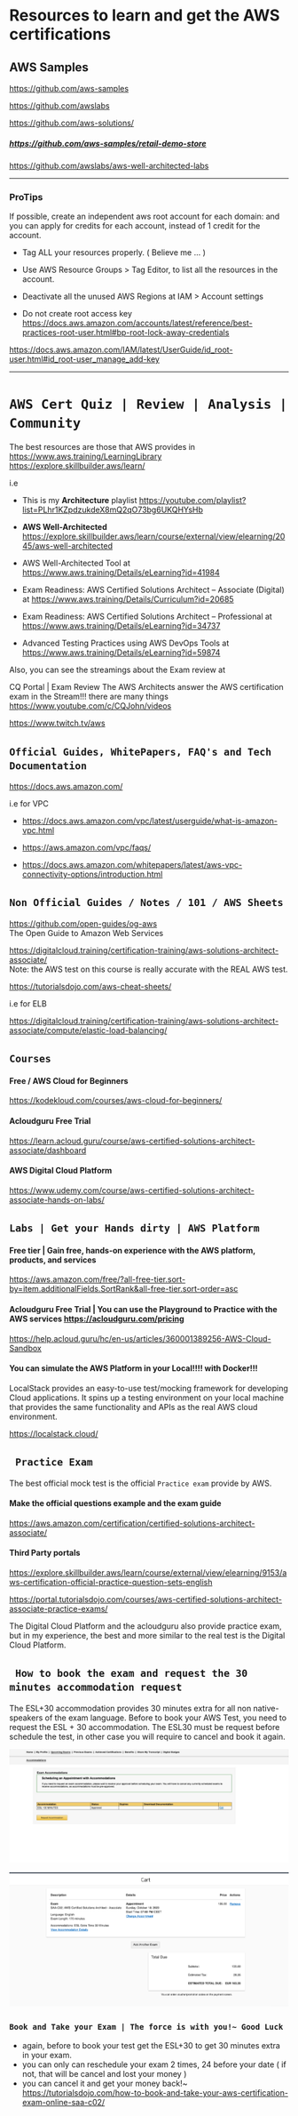 # Resources to learn and get the AWS certifications

## AWS Samples
https://github.com/aws-samples

https://github.com/awslabs

https://github.com/aws-solutions/

##### https://github.com/aws-samples/retail-demo-store

https://github.com/awslabs/aws-well-architected-labs

----

### ProTips
If possible, create an independent aws root account for each domain: and you can apply for credits for each account, instead of 1 credit for the account.

* Tag ALL your resources properly. ( Believe me ... )

* Use AWS Resource Groups > Tag Editor, to list all the resources in the account.

* Deactivate all the unused AWS Regions at IAM > Account settings
  
* Do not create root access key https://docs.aws.amazon.com/accounts/latest/reference/best-practices-root-user.html#bp-root-lock-away-credentials

https://docs.aws.amazon.com/IAM/latest/UserGuide/id_root-user.html#id_root-user_manage_add-key

----

# ` AWS Cert Quiz | Review | Analysis | Community ` 

The best resources are those that AWS provides in
<br>
https://www.aws.training/LearningLibrary
<br>
https://explore.skillbuilder.aws/learn/

i.e

* This is my **Architecture** playlist https://youtube.com/playlist?list=PLhr1KZpdzukdeX8mQ2qO73bg6UKQHYsHb

* __AWS Well-Architected__  https://explore.skillbuilder.aws/learn/course/external/view/elearning/2045/aws-well-architected

* AWS Well-Architected Tool at https://www.aws.training/Details/eLearning?id=41984

* Exam Readiness: AWS Certified Solutions Architect – Associate (Digital) at https://www.aws.training/Details/Curriculum?id=20685

* Exam Readiness: AWS Certified Solutions Architect – Professional at https://www.aws.training/Details/eLearning?id=34737

* Advanced Testing Practices using AWS DevOps Tools at https://www.aws.training/Details/eLearning?id=59874


Also, you can see the streamings about the Exam review at

CQ Portal | Exam Review
The AWS Architects answer the AWS certification exam in the Stream!!! there are many things 
https://www.youtube.com/c/CQJohn/videos


https://www.twitch.tv/aws


## ` Official Guides, WhitePapers, FAQ's and Tech Documentation `

https://docs.aws.amazon.com/

i.e for VPC

* https://docs.aws.amazon.com/vpc/latest/userguide/what-is-amazon-vpc.html

* https://aws.amazon.com/vpc/faqs/

* https://docs.aws.amazon.com/whitepapers/latest/aws-vpc-connectivity-options/introduction.html


## ` Non Official Guides / Notes / 101 / AWS Sheets `

https://github.com/open-guides/og-aws
<br>
The Open Guide to Amazon Web Services

https://digitalcloud.training/certification-training/aws-solutions-architect-associate/
<br>
Note: the AWS test on this course is really accurate with the REAL AWS test.

https://tutorialsdojo.com/aws-cheat-sheets/

i.e for ELB

https://digitalcloud.training/certification-training/aws-solutions-architect-associate/compute/elastic-load-balancing/


## ` Courses `

#### Free / AWS Cloud for Beginners
https://kodekloud.com/courses/aws-cloud-for-beginners/


#### Acloudguru Free Trial
https://learn.acloud.guru/course/aws-certified-solutions-architect-associate/dashboard

#### AWS Digital Cloud Platform
https://www.udemy.com/course/aws-certified-solutions-architect-associate-hands-on-labs/


## ` Labs | Get your Hands dirty | AWS Platform `

####  Free tier | Gain free, hands-on experience with the AWS platform, products, and services

https://aws.amazon.com/free/?all-free-tier.sort-by=item.additionalFields.SortRank&all-free-tier.sort-order=asc


#### Acloudguru Free Trial |  You can use the Playground to Practice with the AWS services https://acloudguru.com/pricing

https://help.acloud.guru/hc/en-us/articles/360001389256-AWS-Cloud-Sandbox


#### You can simulate the AWS Platform in your Local!!!! with Docker!!!
LocalStack provides an easy-to-use test/mocking framework for developing Cloud applications. It spins up a testing environment on your local machine that provides the same functionality and APIs as the real AWS cloud environment. 

https://localstack.cloud/


## ` Practice Exam`

The best official mock test is the official `Practice exam` provide by AWS.


#### Make the official questions example and the exam guide

https://aws.amazon.com/certification/certified-solutions-architect-associate/


#### Third Party portals

https://explore.skillbuilder.aws/learn/course/external/view/elearning/9153/aws-certification-official-practice-question-sets-english


https://portal.tutorialsdojo.com/courses/aws-certified-solutions-architect-associate-practice-exams/


The Digital Cloud Platform and the acloudguru also provide practice exam, but in my experience, the best and more similar to the real test is the Digital Cloud Platform.


## ` How to book the exam and request the 30 minutes accommodation request`
The ESL+30 accommodation provides 30 minutes extra for all non native-speakers of the exam language. 
Before to book your AWS Test, you need to request the ESL + 30 accommodation. The ESL30 must be request before schedule the test, in other case you will require to cancel and book it again. 

![ESL+30.jpeg](ESL+30.jpeg)

![VUE_WITH_ESL+30.png](VUE_WITH_ESL+30.png)

### ` Book and Take your Exam | The force is with you!~ Good Luck `
* again, before to book your test get the ESL+30 to get 30 minutes extra in your exam.
* you can only can reschedule your exam 2 times, 24 before your date ( if not, that will be cancel and lost your money ) 
* you can cancel it and get your money back!~ 
https://tutorialsdojo.com/how-to-book-and-take-your-aws-certification-exam-online-saa-c02/


